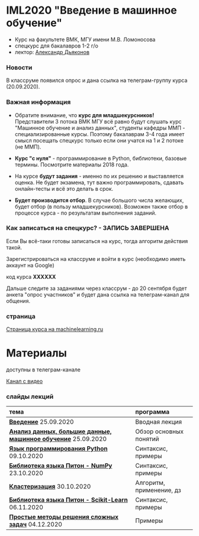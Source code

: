 # IML2020 "Введение в машинное обучение"
* Курс на факультете ВМК, МГУ имени М.В. Ломоносова
* спецкурс для бакалавров 1-2 г/о
* лектор: [Александр Дьяконов](https://dyakonov.org/ag/)

### Новости

В классруме появился опрос и дана ссылка на телеграм-группу курса (20.09.2020).

### Важная информация

* Обратите внимание, что **курс для младшекурсников!**
Представители 3 потока ВМК МГУ всё равно будут слушать курс "Машинное обучение и анализ данных", студенты кафедры ММП - специализированные курсы. Поэтому бакалаврам 3-4 года имеет смысл посещать спецкурс только если они учатся на 1 и 2 потоке (не ММП).

* **Курс "с нуля"** - программирование в Python, библиотеки, базовые термины. Посмотрите материалы 2018 года.

* На курсе **будут задания** - именно по их решению и выставляется оценка. Не будет экзамена, тут важно программировать, сдавать онлайн-тесты и всё это делать в срок.

* **Будет производится отбор**. В случае большого числа желающих, будет отбор (в пользу младшекурсников). Возможен также отбор в процессе курса - по результатам выполнения заданий.

### Как записаться на спецкурс? - ЗАПИСЬ ЗАВЕРШЕНА

Если Вы всё-таки готовы записаться на курс, тогда алгоритм действия такой.

Зарегистрироваться на классруме и войти в курс (необходимо иметь аккаунт на Google)

код курса **XXXXXX**

Дальше следите за заданиями через классрум - до 20 сентября будет анкета "опрос участников" и будет дана ссылка на телеграм-канал для общения.


### страница
[Страница курса на machinelearning.ru](http://www.machinelearning.ru/wiki/index.php?title=Введение_в_машинное_обучение)

# Материалы

доступны в телеграм-канале

[Канал с видео](https://www.youtube.com/playlist?list=PLaRUeIuewv8DYqSdw7uVgLpXSKUFl6Ee6)

### слайды лекций

| тема | программа |
| :-- | :-- |
| [**Введение**](./IML2020_00intro_01.pdf) 25.09.2020 | Вводная лекция|
| [**Анализ данных, большие данные, машинное обучение**](./IML2020_01bigdata_01.pdf) 25.09.2020 |Обзор основных понятий|
| [**Язык программирования Python**](./IML2020_02pythonintro_01.pdf) 09.10.2020 |Синтаксис, примеры|
| [**Библиотека языка Питон - NumPy**](./IML2020_03numpy_01.pdf) 23.10.2020 |Синтаксис, примеры|
| [**Кластеризация**](./IML2020_04cluster_01.pdf) 30.10.2020 |Алгоритм, применение, дз|
| [**Библиотека языка Питон - Scikit-Learn**](./IML2020_06scikitlearn_01.pdf) 06.11.2020 |Синтаксис, примеры|
| [**Простые методы решения сложных задач**](./IML2020_094simple_04n.pdf) 04.12.2020 |Примеры|


